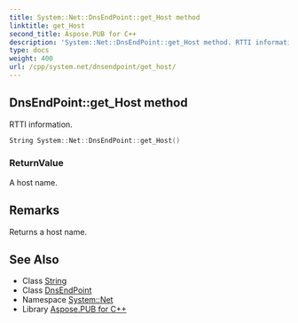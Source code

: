 ```yaml
---
title: System::Net::DnsEndPoint::get_Host method
linktitle: get_Host
second_title: Aspose.PUB for C++
description: 'System::Net::DnsEndPoint::get_Host method. RTTI information in C++.'
type: docs
weight: 400
url: /cpp/system.net/dnsendpoint/get_host/
---
```

## DnsEndPoint::get_Host method


RTTI information.

```cpp
String System::Net::DnsEndPoint::get_Host()
```


### ReturnValue

A host name.
## Remarks


Returns a host name. 
## See Also

* Class [String](../../../system/string/)
* Class [DnsEndPoint](../)
* Namespace [System::Net](../../)
* Library [Aspose.PUB for C++](../../../)
